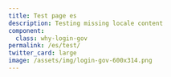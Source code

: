 ```yaml
---
title: Test page es
description: Testing missing locale content
component:
  class: why-login-gov
permalink: /es/test/
twitter_card: large
image: /assets/img/login-gov-600x314.png
---
```

